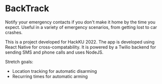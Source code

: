 # BackTrack

Notify your emergency contacts if you don't make it home by the time you expect. Useful in a variety of emergency scenarios, from getting lost to car crashes.

This is a project developed for HackKU 2022. The app is developed using React Native for cross-compatability. It is powered by a Twilio backend for sending SMS and phone calls and uses NodeJS.

Stretch goals:
- Location tracking for automatic disarming
- Recurring times for automatic arming